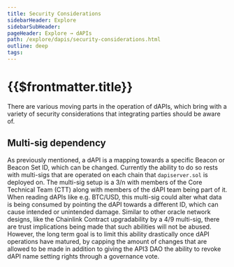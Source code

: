 ```yaml
---
title: Security Considerations
sidebarHeader: Explore
sidebarSubHeader:
pageHeader: Explore → dAPIs
path: /explore/dapis/security-considerations.html
outline: deep
tags:
---
```


<PageHeader/>

<SearchHighlight/>

# {{$frontmatter.title}}

There are various moving parts in the operation of dAPIs, which bring with a variety of security considerations that integrating parties should be aware of.

## Multi-sig dependency

As previously mentioned, a dAPI is a mapping towards a specific Beacon or Beacon Set ID, which can be changed. Currently the ability to do so rests with multi-sigs that are operated on each chain that `dapiserver.sol` is deployed on. The multi-sig setup is a 3/n with members of the Core Technical Team (CTT) along with members of the dAPI team being part of it. When reading dAPIs like e.g. BTC/USD, this multi-sig could alter what data is being consumed by pointing the dAPI towards a different ID, which can cause intended or unintended damage. Similar to other oracle network designs, like the Chainlink Contract upgradability by a 4/9 multi-sig, there are trust implications being made that such abilities will not be abused. However, the long term goal is to limit this ability drastically once dAPI operations have matured, by capping the amount of changes that are allowed to be made in addition to giving the API3 DAO the ability to revoke dAPI name setting rights through a governance vote.


## 